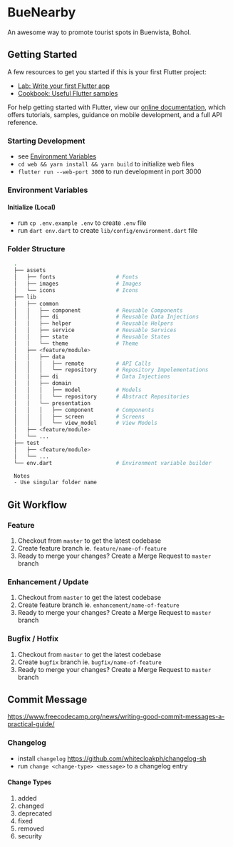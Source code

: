 # BueNearby

An awesome way to promote tourist spots in Buenvista, Bohol.

## Getting Started

A few resources to get you started if this is your first Flutter project:

- [Lab: Write your first Flutter app](https://flutter.dev/docs/get-started/codelab)
- [Cookbook: Useful Flutter samples](https://flutter.dev/docs/cookbook)

For help getting started with Flutter, view our
[online documentation](https://flutter.dev/docs), which offers tutorials,
samples, guidance on mobile development, and a full API reference.

### Starting Development

- see [Environment Variables](#environment-variables)
- `cd web && yarn install && yarn build` to initialize web files
- `flutter run --web-port 3000` to run development in port 3000

### Environment Variables
#### Initialize (Local)
- run `cp .env.example .env` to create `.env` file
- run `dart env.dart` to create `lib/config/environment.dart` file

### Folder Structure

```bash
  .
  ├── assets
  │   ├── fonts                   # Fonts
  │   ├── images                  # Images
  │   └── icons                   # Icons
  ├── lib
  │   ├── common
  │   │   ├── component           # Reusable Components
  │   │   ├── di                  # Reusable Data Injections
  │   │   ├── helper              # Reusable Helpers
  │   │   ├── service             # Reusable Services
  │   │   ├── state               # Reusable States
  │   │   └── theme               # Theme
  │   ├── <feature/module>
  │   │   ├── data
  │   │   │   ├── remote          # API Calls
  │   │   │   └── repository      # Repository Impelementations
  │   │   ├── di                  # Data Injections
  │   │   ├── domain
  │   │   │   ├── model           # Models
  │   │   │   └── repository      # Abstract Repositories
  │   │   └── presentation
  │   │   │   ├── component       # Components
  │   │   │   ├── screen          # Screens
  │   │   │   └── view_model      # View Models
  │   ├── <feature/module>
  │   └── ...
  ├── test
  │   ├── <feature/module>
  │   └── ...
  └── env.dart                    # Environment variable builder

  Notes
  - Use singular folder name
```

## Git Workflow

### Feature

1. Checkout from `master` to get the latest codebase
2. Create feature branch ie. `feature/name-of-feature`
3. Ready to merge your changes? Create a Merge Request to `master` branch

### Enhancement / Update

1. Checkout from `master` to get the latest codebase
2. Create feature branch ie. `enhancement/name-of-feature`
3. Ready to merge your changes? Create a Merge Request to `master` branch

### Bugfix / Hotfix

1. Checkout from `master` to get the latest codebase
2. Create `bugfix` branch ie. `bugfix/name-of-feature`
3. Ready to merge your changes? Create a Merge Request to `master` branch

## Commit Message

https://www.freecodecamp.org/news/writing-good-commit-messages-a-practical-guide/

### Changelog

- install `changelog` https://github.com/whitecloakph/changelog-sh
- run `change <change-type> <message>` to a changelog entry

#### Change Types

1. added
2. changed
3. deprecated
4. fixed
5. removed
6. security